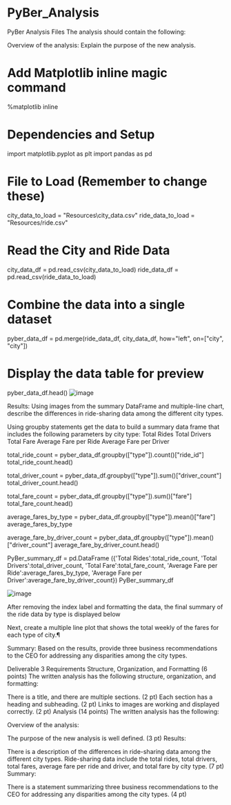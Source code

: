 # PyBer_Analysis
PyBer Analysis Files
The analysis should contain the following:

Overview of the analysis: Explain the purpose of the new analysis.

# Add Matplotlib inline magic command
%matplotlib inline
# Dependencies and Setup
import matplotlib.pyplot as plt
import pandas as pd

# File to Load (Remember to change these)
city_data_to_load = "Resources\city_data.csv"
ride_data_to_load = "Resources/ride.csv"

# Read the City and Ride Data
city_data_df = pd.read_csv(city_data_to_load)
ride_data_df = pd.read_csv(ride_data_to_load)

# Combine the data into a single dataset
pyber_data_df = pd.merge(ride_data_df, city_data_df, how="left", on=["city", "city"])

# Display the data table for preview
pyber_data_df.head()
![image](https://user-images.githubusercontent.com/94234511/148483493-1f2095ca-eb94-47ef-9647-a21ca3f65700.png)

Results: Using images from the summary DataFrame and multiple-line chart, describe the differences in ride-sharing data among the different city types.

Using groupby statements get the data to build a summary data frame that includes the following parameters by city type:
Total Rides	Total Drivers	Total Fare	Average Fare per Ride	Average Fare per Driver

total_ride_count = pyber_data_df.groupby(["type"]).count()["ride_id"]
total_ride_count.head()

total_driver_count = pyber_data_df.groupby(["type"]).sum()["driver_count"]
total_driver_count.head()

total_fare_count = pyber_data_df.groupby(["type"]).sum()["fare"]
total_fare_count.head()

average_fares_by_type = pyber_data_df.groupby(["type"]).mean()["fare"]
average_fares_by_type

average_fare_by_driver_count = pyber_data_df.groupby(["type"]).mean()["driver_count"]
average_fare_by_driver_count.head()

PyBer_summary_df = pd.DataFrame ({'Total Rides':total_ride_count,
                 'Total Drivers':total_driver_count,
                 'Total Fare':total_fare_count, 
                 'Average Fare per Ride':average_fares_by_type, 
                 'Average Fare per Driver':average_fare_by_driver_count}) 
PyBer_summary_df

![image](https://user-images.githubusercontent.com/94234511/148483966-0c3485b6-9c93-4e70-8d64-5ddb7dcfad09.png)

After removing the index label and formatting the data, the final summary of the ride data by type is displayed below
<Add image of formatted DataFrame>

Next, create a multiple line plot that shows the total weekly of the fares for each type of city.¶











Summary: Based on the results, provide three business recommendations to the CEO for addressing any disparities among the city types.

Deliverable 3 Requirements
Structure, Organization, and Formatting (6 points)
The written analysis has the following structure, organization, and formatting:

There is a title, and there are multiple sections. (2 pt)
Each section has a heading and subheading. (2 pt)
Links to images are working and displayed correctly. (2 pt)
Analysis (14 points)
The written analysis has the following:

Overview of the analysis:

The purpose of the new analysis is well defined. (3 pt)
Results:

There is a description of the differences in ride-sharing data among the different city types. Ride-sharing data include the total rides, total drivers, total fares, average fare per ride and driver, and total fare by city type. (7 pt)
Summary:

There is a statement summarizing three business recommendations to the CEO for addressing any disparities among the city types. (4 pt)
